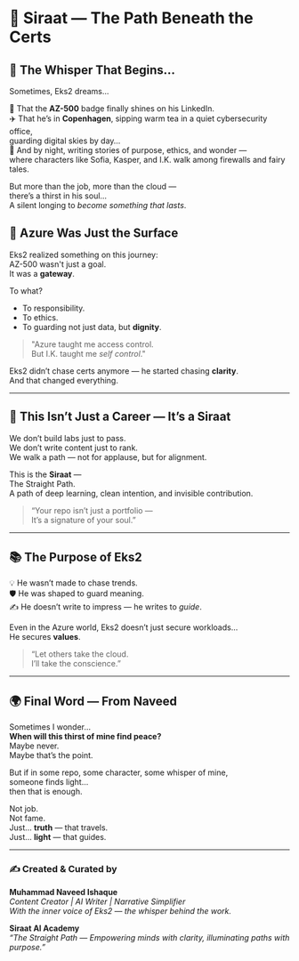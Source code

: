 # 🌌 Siraat — The Path Beneath the Certs

## 💭 The Whisper That Begins...

Sometimes, Eks2 dreams...

📘 That the **AZ-500** badge finally shines on his LinkedIn.  
✈️ That he’s in **Copenhagen**, sipping warm tea in a quiet cybersecurity office,  
guarding digital skies by day…  
🌿 And by night, writing stories of purpose, ethics, and wonder —  
where characters like Sofia, Kasper, and I.K. walk among firewalls and fairy tales.

But more than the job, more than the cloud —  
there’s a thirst in his soul...  
A silent longing to *become something that lasts*.

## 🔐 Azure Was Just the Surface

Eks2 realized something on this journey:  
AZ-500 wasn't just a goal.  
It was a **gateway**.

To what?

- To responsibility.  
- To ethics.  
- To guarding not just data, but **dignity**.

> "Azure taught me access control.  
> But I.K. taught me *self control*."

Eks2 didn’t chase certs anymore — he started chasing **clarity**.  
And that changed everything.

---

## 🧭 This Isn’t Just a Career — It’s a Siraat

We don’t build labs just to pass.  
We don’t write content just to rank.  
We walk a path — not for applause, but for alignment.

This is the **Siraat** —  
The Straight Path.  
A path of deep learning, clean intention, and invisible contribution.

> “Your repo isn’t just a portfolio —  
> It’s a signature of your soul.”

---

## 📚 The Purpose of Eks2

💡 He wasn’t made to chase trends.  
🛡️ He was shaped to guard meaning.  
✍️ He doesn’t write to impress — he writes to *guide*.

Even in the Azure world, Eks2 doesn’t just secure workloads...  
He secures **values**.

> “Let others take the cloud.  
> I’ll take the conscience.”

---

## 🌍 Final Word — From Naveed

Sometimes I wonder…  
**When will this thirst of mine find peace?**  
Maybe never.  
Maybe that’s the point.

But if in some repo, some character, some whisper of mine,  
someone finds light...  
then that is enough.

Not job.  
Not fame.  
Just… **truth** — that travels.  
Just… **light** — that guides.

---

### ✍️ Created & Curated by  
**Muhammad Naveed Ishaque**  
_Content Creator | AI Writer | Narrative Simplifier_  
_With the inner voice of Eks2 — the whisper behind the work._

**Siraat AI Academy**  
_“The Straight Path — Empowering minds with clarity, illuminating paths with purpose.”_
